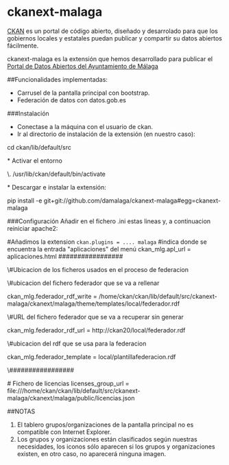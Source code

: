 ckanext-malaga
==============

[CKAN](http://ckan.org) es un portal de código abierto, diseñado y desarrolado para que los gobiernos locales y estatales puedan publicar y compartir su datos abiertos fácilmente.

ckanext-malaga es la extensión que hemos desarrollado para publicar el [Portal de Datos Abiertos del Ayuntamiento de Málaga](http://datosabiertos.malaga.eu)

##Funcionalidades implementadas:
* Carrusel de la pantalla principal con bootstrap.
* Federación de datos con datos.gob.es

###Instalación

* Conectase a la máquina con el usuario de ckan.
* Ir al directorio de instalación de la extensión (en nuestro caso):
<p>cd ckan/lib/default/src</p>
* Activar el entorno
<p>\. /usr/lib/ckan/default/bin/activate</p>
* Descargar e instalar la extensión:
<p>pip install -e git+git://github.com/damalaga/ckanext-malaga#egg=ckanext-malaga</p>

###Configuración
Añadir en el fichero .ini estas lineas y, a continuacion reiniciar apache2:

\#Añadimos la extension
<code>ckan.plugins = .... malaga</code>
#indica donde se encuentra la entrada "aplicaciones" del menú
ckan_mlg.apl_url = aplicaciones.html 
</code>
\#################
<p>\#Ubicacion de los ficheros usados en el proceso de federacion
<p>\#ubicacion del fichero federador que se va a rellenar
<p>ckan_mlg.federador_rdf_write = /home/ckan/ckan/lib/default/src/ckanext-malaga/ckanext/malaga/theme/templates/local/federador.rdf
<p>\#URL del fichero federador que se va a recuperar sin generar
<p>ckan_mlg.federador_rdf_url = http://ckan20/local/federador.rdf
<p>\#ubicacion del rdf que se usa para la federacion
<p>ckan_mlg.federador_template = local/plantillafederacion.rdf
<p>\#################

\# Fichero de licencias
licenses_group_url = file:///home/ckan/ckan/lib/default/src/ckanext-malaga/ckanext/malaga/public/licencias.json


##NOTAS

1. El tablero grupos/organizaciones de la pantalla principal no es compatible con Internet Explorer.
2. Los grupos y organizaciones están clasificados según nuestras necesidades, los iconos sólo aparecen si los grupos y organizaciones existen, en otro caso, no aparecerá ninguna imagen.

